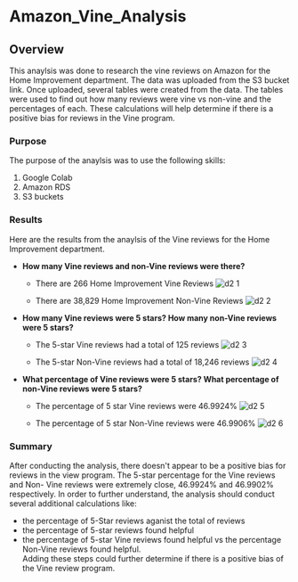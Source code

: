 # Amazon_Vine_Analysis
## Overview
This anaylsis was done to research the vine reviews on Amazon for the Home Improvement department. The data was uploaded from the S3 bucket link. Once uploaded, several tables were created from the data. The tables were used to find out how many reviews were vine vs non-vine and the percentages of each. These calculations will help determine if there is a positive bias for reviews in the Vine program.  

### Purpose
The purpose of the anaylsis was to use the following skills:
1. Google Colab
2. Amazon RDS
3. S3 buckets

### Results
Here are the results from the anaylsis of the Vine reviews for the Home Improvement department.

- **How many Vine reviews and non-Vine reviews were there?**
    - There are 266 Home Improvement Vine Reviews
    ![d2 1](https://user-images.githubusercontent.com/105830665/198695522-e9556816-e6ce-4627-b413-e57076d0f575.png)

     - There are 38,829 Home Improvement Non-Vine Reviews
    ![d2 2](https://user-images.githubusercontent.com/105830665/198699486-6fdb12df-752a-4433-a1a2-422188462516.png)

- **How many Vine reviews were 5 stars? How many non-Vine reviews were 5 stars?**
     - The 5-star Vine reviews had a total of 125 reviews
    ![d2 3](https://user-images.githubusercontent.com/105830665/198698316-71c16e5d-d1e3-4eb7-87d1-d96c83bfbd41.png)

     - The 5-star Non-Vine reviews had a total of 18,246 reviews
    ![d2 4](https://user-images.githubusercontent.com/105830665/198699054-5ce55e67-1d45-48e3-9f04-3576052bdaf2.png)

- **What percentage of Vine reviews were 5 stars? What percentage of non-Vine reviews were 5 stars?**
     - The percentage of 5 star Vine reviews were 46.9924%
    ![d2 5](https://user-images.githubusercontent.com/105830665/198699088-3709a796-5809-495d-949c-e62ba238542c.png)

     - The percentage of 5 star Non-Vine reviews were 46.9906%
    ![d2 6](https://user-images.githubusercontent.com/105830665/198698582-08e919f2-d4d9-4ea0-ae76-75ec81cae466.png)

### Summary
After conducting the analysis, there doesn't appear to be a positive bias for reviews in the view program. The 5-star percentage for the Vine reviews and Non- Vine reviews were extremely close, 46.9924% and 46.9902% respectively. In order to further understand, the analysis should conduct several additional calculations like:
- the percentage of 5-Star reviews aganist the total of reviews
- the percentage of 5-star reviews found helpful
- the percentage of 5-star Vine reviews found helpful vs the percentage Non-Vine reviews      found helpful.  
Adding these steps could further determine if there is a positive bias of the Vine review program.  


